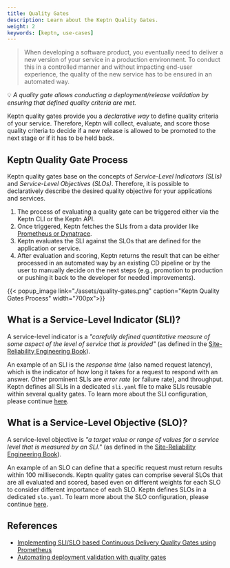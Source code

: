 ```yaml
---
title: Quality Gates
description: Learn about the Keptn Quality Gates.
weight: 2
keywords: [keptn, use-cases]
---
```


> When developing a software product, you eventually need to deliver a new version of your service in a production environment. To conduct this in a controlled manner and without impacting end-user experience, the quality of the new service has to be ensured in an automated way. 

:bulb: *A quality gate allows conducting a deployment/release validation by ensuring that defined quality criteria are met.*

Keptn quality gates provide you a *declarative way* to define quality criteria of your service. Therefore, Keptn will collect, evaluate, and score those quality criteria to decide if a new release is allowed to be promoted to the next stage or if it has to be held back.

## Keptn Quality Gate Process

Keptn quality gates base on the concepts of *Service-Level Indicators (SLIs)* and *Service-Level Objectives (SLOs)*. Therefore, it is possible to declaratively describe the desired quality objective for your applications and services.

1. The process of evaluating a quality gate can be triggered either via the Keptn CLI or the Keptn API. 
1. Once triggered, Keptn fetches the SLIs from a data provider like [Prometheus or Dynatrace](../../0.13.x/quality_gates/sli-provider/). 
1. Keptn evaluates the SLI against the SLOs that are defined for the application or service. 
1. After evaluation and scoring, Keptn returns the result that can be either processed in an automated way by an existing CD pipeline or by the user to manually decide on the next steps (e.g., promotion to production or pushing it back to the developer for needed improvements).

  {{< popup_image
  link="./assets/quality-gates.png"
  caption="Keptn Quality Gates Process"
  width="700px">}}

## What is a Service-Level Indicator (SLI)?

A service-level indicator is a *"carefully defined quantitative measure of some aspect of the level of service that is provided"* (as defined in the [Site-Reliability Engineering Book](https://landing.google.com/sre/sre-book/chapters/service-level-objectives/)). 

An example of an SLI is the *response time* (also named request latency), which is the indicator of how long it takes for a request to respond with an answer. Other prominent SLIs are *error rate* (or failure rate), and throughput. Keptn defines all SLIs in a dedicated `sli.yaml` file to make SLIs reusable within several quality gates. To learn more about the SLI configuration, please continue [here](../../0.14.x/quality_gates/sli/). 

## What is a Service-Level Objective (SLO)?

A service-level objective is *"a target value or range of values for a service level that is measured by an SLI."* (as defined in the [Site-Reliability Engineering Book](https://landing.google.com/sre/sre-book/chapters/service-level-objectives/)). 

An example of an SLO can define that a specific request must return results within 100 milliseconds. Keptn quality gates can comprise several SLOs that are all evaluated and scored, based even on different weights for each SLO to consider different importance of each SLO. Keptn defines SLOs in a dedicated `slo.yaml`. To learn more about the SLO configuration, please continue [here](../../0.14.x/quality_gates/slo/). 

## References

- [Implementing SLI/SLO based Continuous Delivery Quality Gates using Prometheus](https://medium.com/keptn/implementing-sli-slo-based-continuous-delivery-quality-gates-using-prometheus-9e17ec18ca36?source=friends_link&sk=22e163eb22df2d4a3c8e49d5e06d3802)
- [Automating deployment validation with quality gates](https://medium.com/keptn/automating-deployment-validation-with-quality-gates-71889845e2ca)
